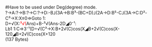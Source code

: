 #Have to be used under Deg(degree) mode.  
?→A:?→B:?→C:?→D:-B⅃(3A→B:B³-(BC+D)⅃(2A→D:B²-C⅃(3A→C:D²-C³→X:X≤0⇒Goto 1:  
D+√(X:<span style="color:red;">³√(</span>Ans)+B-³√(Ans-2D◢0⁻¹:  
Lb1 1:C⇒3⁻¹(D÷√(C³→X:B+2√(C)cos(X◢B+2√(C)cos(X-120◢B+2√(C)cos(X+120  
(137 Bytes)